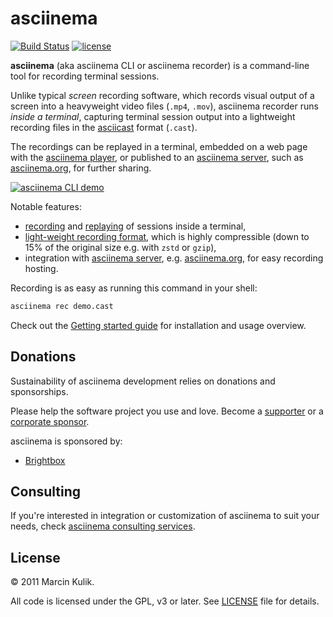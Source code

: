 # asciinema

[![Build Status](https://github.com/asciinema/asciinema/actions/workflows/asciinema.yml/badge.svg)](https://github.com/asciinema/asciinema/actions/workflows/asciinema.yml)
[![license](http://img.shields.io/badge/license-GNU-blue.svg)](https://raw.githubusercontent.com/asciinema/asciinema/master/LICENSE)

__asciinema__ (aka asciinema CLI or asciinema recorder) is a command-line tool
for recording terminal sessions.

Unlike typical _screen_ recording software, which records visual output of a
screen into a heavyweight video files (`.mp4`, `.mov`), asciinema recorder runs
_inside a terminal_, capturing terminal session output into a lightweight
recording files in the
[asciicast](https://docs.asciinema.org/manual/asciicast/v2/) format (`.cast`).

The recordings can be replayed in a terminal, embedded on a web page with the
[asciinema player](https://docs.asciinema.org/manual/player/), or published to
an [asciinema server](https://docs.asciinema.org/manual/server/), such as
[asciinema.org](https://asciinema.org), for further sharing.

[![asciinema CLI
demo](https://asciinema.org/a/85R4jTtjKVRIYXTcKCNq0vzYH.svg)](https://asciinema.org/a/85R4jTtjKVRIYXTcKCNq0vzYH?autoplay=1)

Notable features:

* [recording](https://docs.asciinema.org/manual/cli/usage/#asciinema-rec-filename)
  and
  [replaying](https://docs.asciinema.org/manual/cli/usage/#asciinema-play-filename)
  of sessions inside a terminal,
* [light-weight recording
  format](https://docs.asciinema.org/manual/asciicast/v2/), which is highly
  compressible (down to 15% of the original size e.g. with `zstd` or `gzip`),
* integration with [asciinema
  server](https://docs.asciinema.org/manual/server/), e.g.
  [asciinema.org](https://asciinema.org), for easy recording hosting.

Recording is as easy as running this command in your shell:

```sh
asciinema rec demo.cast
```

Check out the [Getting started
guide](https://docs.asciinema.org/getting-started/) for installation and usage
overview.

## Donations

Sustainability of asciinema development relies on donations and sponsorships.

Please help the software project you use and love. Become a
[supporter](https://docs.asciinema.org/donations/#individuals) or a [corporate
sponsor](https://docs.asciinema.org/donations/#corporate-sponsorship).

asciinema is sponsored by:

- [Brightbox](https://www.brightbox.com/)

## Consulting

If you're interested in integration or customization of asciinema to suit your
needs, check [asciinema consulting
services](https://docs.asciinema.org/consulting/).

## License

© 2011 Marcin Kulik.

All code is licensed under the GPL, v3 or later. See [LICENSE](./LICENSE) file
for details.
